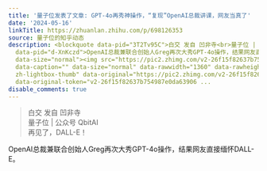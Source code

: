 ```yaml
---
title: '量子位发表了文章: GPT-4o再秀神操作，“复现”OpenAI总裁讲课，网友当真了'
date: '2024-05-16'
linkTitle: https://zhuanlan.zhihu.com/p/698126353
source: 量子位的知乎动态
description: <blockquote data-pid="3T2Tv95C">白交 发自 凹非寺<br>量子位 | 公众号 QbitAI<br>再见了，DALL-E！</blockquote><p
  data-pid="d-XnKczd">OpenAI总裁兼联合创始人Greg再次大秀GPT-4o操作，结果网友直接缅怀DALL-E。</p><p class="ztext-empty-paragraph"><br></p><figure
  data-size="normal"><img src="https://pic2.zhimg.com/v2-26f15f82637b754987e0da63906b1101_1440w.jpg"
  data-caption="" data-size="normal" data-rawwidth="1360" data-rawheight="388" class="origin_image
  zh-lightbox-thumb" data-original="https://pic2.zhimg.com/v2-26f15f82637b754987e0da63906b1101_r.jpg"
  data-original-token="v2-26f15f82637b754987e0da63906 ...
disable_comments: true
---
```

<blockquote data-pid="3T2Tv95C">白交 发自 凹非寺<br>量子位 | 公众号 QbitAI<br>再见了，DALL-E！</blockquote><p data-pid="d-XnKczd">OpenAI总裁兼联合创始人Greg再次大秀GPT-4o操作，结果网友直接缅怀DALL-E。</p><p class="ztext-empty-paragraph"><br></p><figure data-size="normal"><img src="https://pic2.zhimg.com/v2-26f15f82637b754987e0da63906b1101_1440w.jpg" data-caption="" data-size="normal" data-rawwidth="1360" data-rawheight="388" class="origin_image zh-lightbox-thumb" data-original="https://pic2.zhimg.com/v2-26f15f82637b754987e0da63906b1101_r.jpg" data-original-token="v2-26f15f82637b754987e0da63906 ...